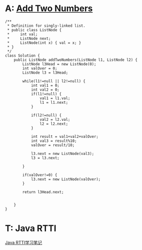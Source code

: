 # A: [Add Two Numbers](https://leetcode.com/problems/add-two-numbers/description/)
```
/**
 * Definition for singly-linked list.
 * public class ListNode {
 *     int val;
 *     ListNode next;
 *     ListNode(int x) { val = x; }
 * }
 */
class Solution {
    public ListNode addTwoNumbers(ListNode l1, ListNode l2) {
        ListNode l3Head = new ListNode(0);
        int valOver = 0;
        ListNode l3 = l3Head;

        while(l1!=null || l2!=null) {
            int val1 = 0;
            int val2 = 0;
            if(l1!=null) {
                val1 = l1.val;
                l1 = l1.next;
            }

            if(l2!=null) {
                val2 = l2.val;
                l2 = l2.next;
            }

            int result = val1+val2+valOver;
            int val3 = result%10;
            valOver = result/10;

            l3.next = new ListNode(val3);
            l3 = l3.next;

        }

        if(valOver!=0) {
            l3.next = new ListNode(valOver);
        }

        return l3Head.next;


    }
}
```

# T: Java RTTI
[Java RTTI学习笔记](https://lmx01.github.io/2018/06/30/Java-RTTI/)
